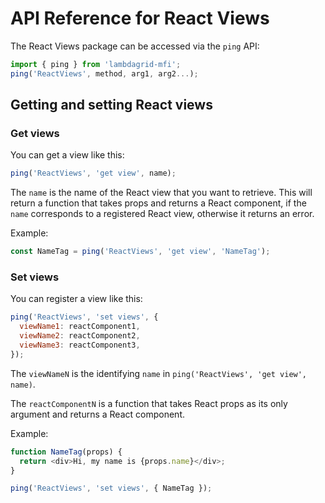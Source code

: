 # API Reference for React Views

The React Views package can be accessed via the `ping` API:

```javascript
import { ping } from 'lambdagrid-mfi';
ping('ReactViews', method, arg1, arg2...);
```

## Getting and setting React views

### Get views

You can get a view like this:

```javascript
ping('ReactViews', 'get view', name);
```

The `name` is the name of the React view that you want to retrieve. This will return a function that takes props and returns a React component, if the `name` corresponds to a registered React view, otherwise it returns an error.

Example:

```javascript
const NameTag = ping('ReactViews', 'get view', 'NameTag');
```

### Set views

You can register a view like this:

```javascript
ping('ReactViews', 'set views', {
  viewName1: reactComponent1,
  viewName2: reactComponent2,
  viewName3: reactComponent3,
});
```

The `viewNameN` is the identifying `name` in `ping('ReactViews', 'get view', name)`.

The `reactComponentN` is a function that takes React props as its only argument and returns a React component.

Example:

```javascript
function NameTag(props) {
  return <div>Hi, my name is {props.name}</div>;
}

ping('ReactViews', 'set views', { NameTag });
```

